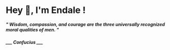 <h1 title="head"> Hey 👋, I'm Endale !</h1>

**<h5><i>" Wisdom, compassion, and courage are the three universally recognized moral qualities of men. "</i></h5>**

*<b>___ Confucius ___</b>*
